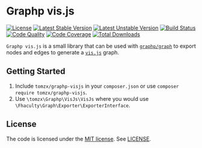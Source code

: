 # Graphp vis.js

[![License](https://poser.pugx.org/tomzx/graphp-visjs/license.svg)](https://packagist.org/packages/tomzx/graphp-visjs)
[![Latest Stable Version](https://poser.pugx.org/tomzx/graphp-visjs/v/stable.svg)](https://packagist.org/packages/tomzx/graphp-visjs)
[![Latest Unstable Version](https://poser.pugx.org/tomzx/graphp-visjs/v/unstable.svg)](https://packagist.org/packages/tomzx/graphp-visjs)
[![Build Status](https://img.shields.io/travis/tomzx/graphp-visjs.svg)](https://travis-ci.org/tomzx/graphp-visjs)
[![Code Quality](https://img.shields.io/scrutinizer/g/tomzx/graphp-visjs.svg)](https://scrutinizer-ci.com/g/tomzx/graphp-visjs/code-structure)
[![Code Coverage](https://img.shields.io/scrutinizer/coverage/g/tomzx/graphp-visjs.svg)](https://scrutinizer-ci.com/g/tomzx/graphp-visjs)
[![Total Downloads](https://img.shields.io/packagist/dt/tomzx/graphp-visjs.svg)](https://packagist.org/packages/tomzx/graphp-visjs)

`Graphp vis.js` is a small library that can be used with [`graphp/graph`](https://github.com/graphp/graph) to export nodes and edges to generate a [`vis.js`](http://visjs.org/) graph.

## Getting Started

1. Include `tomzx/graphp-visjs` in your `composer.json` or use `composer require tomzx/graphp-visjs`.
2. Use `\tomzx\Graphp\VisJs\VisJs` where you would use `\Fhaculty\Graph\Exporter\ExporterInterface`.

## License

The code is licensed under the [MIT license](http://choosealicense.com/licenses/mit/). See [LICENSE](LICENSE).
